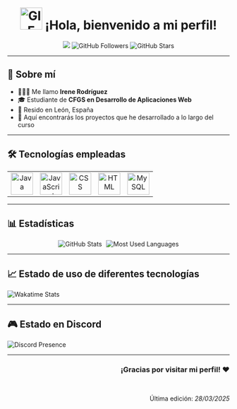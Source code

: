 <div align="center">
  <h1>
    <img src="https://media.tenor.com/i_lnpAd8RzMAAAAi/pikachu-pokemon.gif" alt="GIF animado de bienvenida Pikachu" width="50">
    ¡Hola, bienvenido a mi perfil!
  </h1>
</div>

<div align="center">
  <img src="https://komarev.com/ghpvc/?username=irenerodriguezrod&color=blue" />
  <img src="https://img.shields.io/github/followers/irenerodriguezrod?style=social" alt="GitHub Followers" />
  <img src="https://img.shields.io/github/stars/irenerodriguezrod?style=social" alt="GitHub Stars" />
</div>

---

## 🚀 Sobre mí
- 💁🏻‍♀️ Me llamo **Irene Rodríguez**
- 🎓 Estudiante de **CFGS en Desarrollo de Aplicaciones Web**
- 📍 Resido en León, España
- 📃 Aquí encontrarás los proyectos que he desarrollado a lo largo del curso

---

## 🛠️ Tecnologías empleadas
<div align="center">
  <table>
    <tr>
      <td align="center">
        <a href="https://www.java.com/">
          <img src="https://img.icons8.com/?size=100&id=13679&format=png&color=000000" alt="Java" width="50px">
        </a>
      </td>
      <td align="center">
        <a href="https://developer.mozilla.org/en-US/docs/Web/JavaScript">
          <img src="https://img.icons8.com/?size=100&id=108784&format=png&color=000000" alt="JavaScript" width="50px">
        </a>
      </td>
      <td align="center">
        <a href="https://developer.mozilla.org/en-US/docs/Web/CSS">
          <img src="https://img.icons8.com/?size=100&id=21278&format=png&color=000000" alt="CSS" width="50px">
        </a>
      </td>
      <td align="center">
        <a href="https://developer.mozilla.org/en-US/docs/Web/HTML">
          <img src="https://img.icons8.com/?size=100&id=20909&format=png&color=000000" alt="HTML" width="50px">
        </a>
      </td>
      <td align="center">
        <a href="https://www.mysql.com/">
          <img src="https://img.icons8.com/?size=100&id=UFXRpPFebwa2&format=png&color=000000" alt="MySQL" width="50px">
        </a>
      </td>
    </tr>
  </table>
</div>

---

## 📊 Estadísticas
<div align="center" style="display: flex; justify-content: center; gap: 10px; flex-wrap: wrap;">
  <img src="https://github-readme-stats.vercel.app/api?username=irenerodriguezrod&theme=dark&show_icons=true&hide_border=true&count_private=true" alt="GitHub Stats">
  <img src="https://github-readme-stats.vercel.app/api/top-langs/?username=irenerodriguezrod&theme=dark&show_icons=true&hide_border=true&layout=compact" alt="Most Used Languages">
</div>

---

## 📈 Estado de uso de diferentes tecnologías
![Wakatime Stats](https://github-readme-stats.vercel.app/api/wakatime?username=irenerodriguezrod)

---

## 🎮 Estado en Discord
![Discord Presence](https://lanyard.cnrad.dev/api/1349790826380923003)

---

<div align="right">
  <h3> ¡Gracias por visitar mi perfil! ❤️ </h3>
</div>

<br>
<div align="right">
  <p>Última edición:<i> 28/03/2025</i></p>
</div>
